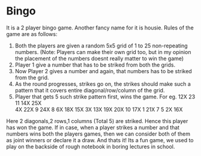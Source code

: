 # Bingo
It is a 2 player bingo game. Another fancy name for it is housie. 
Rules of the game are as follows:
1) Both the players are given a random 5x5 grid of 1 to 25 non-repeating numbers. (Note: Players can make their own grid too, but in my opinion the placement of the numbers doesnt really matter to win the game)
2) Player 1  give a number that has to be striked from both the grids. 
3) Now Player 2 gives a number and again, that numbers has to be striked from the grid.
4) As the round progresses, strikes go on, the strikes should make such a pattern that it covers entire diagonal/row/column of the grid. 
5) Player that gets 5 such strike pattern first, wins the game. 
For eg. 
12X    23    11    14X    25X  
4X     22X    9     24X    8
6X     18X   15X    3X   13X
19X    20X    10    17X    1
21X    7     5     2X     16X

Here 2 diagonals,2 rows,1 columns (Total 5) are striked. Hence this player has won the game. 
If in case, when a player strikes a number and that numbers wins both the players games, then we can consider both of them as joint winners or declare it a draw. 
And thats it! Its a fun game, we used to play on the backside of rough notebook in boring lectures in school. 
